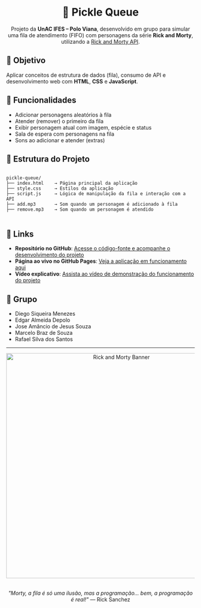 <div style="text-align: center; max-width: 700px; margin: auto;">
  <h1>🥒 Pickle Queue</h1>
  <p>
    Projeto da <strong>UnAC IFES – Polo Viana</strong>, desenvolvido em grupo para simular uma fila de atendimento (FIFO)
    com personagens da série <strong>Rick and Morty</strong>, utilizando a 
    <a href="https://rickandmortyapi.com/" target="_blank">Rick and Morty API</a>.
  </p>
</div>


## 🎯 Objetivo

Aplicar conceitos de estrutura de dados (fila), consumo de API e desenvolvimento web com **HTML**, **CSS** e **JavaScript**.

## 🚀 Funcionalidades

- Adicionar personagens aleatórios à fila  
- Atender (remover) o primeiro da fila  
- Exibir personagem atual com imagem, espécie e status  
- Sala de espera com personagens na fila  
- Sons ao adicionar e atender (extras)

## 📁 Estrutura do Projeto

<pre>
<code>
pickle-queue/
├── index.html    → Página principal da aplicação
├── style.css     → Estilos da aplicação
├── script.js     → Lógica de manipulação da fila e interação com a API
├── add.mp3       → Som quando um personagem é adicionado à fila
├── remove.mp3    → Som quando um personagem é atendido
</code>
</pre>


## 🔗 Links

- **Repositório no GitHub**: [Acesse o código-fonte e acompanhe o desenvolvimento do projeto](https://github.com/rafael-s-santos/pickle-queue)  
- **Página ao vivo no GitHub Pages**: [Veja a aplicação em funcionamento aqui](https://rafael-s-santos.github.io/pickle-queue/)  
- **Vídeo explicativo**: [Assista ao vídeo de demonstração do funcionamento do projeto](https://www.canva.com/design/DAGlCYFg7eE/Vb4WtqghVGHrq9DaW74IJg/watch)

## 👥 Grupo

- Diego Siqueira Menezes  
- Edgar Almeida Depolo  
- Jose Amâncio de Jesus Souza  
- Marcelo Braz de Souza  
- Rafael Silva dos Santos

---

<div align="center">

<img src="https://retromash.com/wp-content/uploads/2021/10/rickandmortybanner.jpg" alt="Rick and Morty Banner" width="600"/>

_<br>"Morty, a fila é só uma ilusão, mas a programação… bem, a programação é real!"_ — Rick Sanchez

</div>

